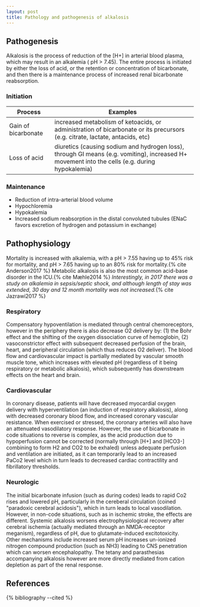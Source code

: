 ```yaml
---
layout: post
title: Pathology and pathogenesis of alkalosis 
---
```


## Pathogenesis

Alkalosis is the process of reduction of the [H+] in arterial blood plasma, which may result in an alkalemia ( pH > 7.45). The entire process is initiated by either the loss of acid, or the retention or concentration of bicarbonate, and then there is a maintenance process of increased renal bicarbonate reabsorption.

### Initiation

Process | Examples
--- | ---
Gain of bicarbonate | increased metabolism of ketoacids, or administration of bicarbonate or its precursors (e.g. citrate, lactate, antacids, etc)
Loss of acid | diuretics (causing sodium and hydrogen loss), through GI means (e.g. vomiting), increased H+ movement into the cells (e.g. during hypokalemia)

### Maintenance

- Reduction of intra-arterial blood volume
- Hypochloremia
- Hypokalemia
- Increased sodium reabsorption in the distal convoluted tubules (ENaC favors excretion of hydrogen and potassium in exchange)

## Pathophysiology

Mortality is increased with alkalemia, with a pH > 7.55 having up to 45% risk for mortality, and pH > 7.65 having up to an 80% risk for mortality.{% cite Anderson2017 %} Metabolic alkalosis is also the most common acid-base disorder in the ICU.{% cite Mæhle2014 %} *Interestingly, in 2017 there was a study on alkalemia in sepsis/septic shock, and although length of stay was extended, 30 day and 12 month mortality was not increased.*{% cite Jazrawi2017 %}

### Respiratory

Compensatory hypoventilation is mediated through central chemoreceptors, however in the periphery there is also decrease O2 delivery by: (1) the Bohr effect and the shifting of the oxygen dissociation curve of hemoglobin, (2) vasoconstrictor effect with subsequent decreased perfusion of the brain, heart, and peripheral circulation (which thus reduces O2 deliver). The blood flow and cardiovascular impact is partially mediated by vascular smooth muscle tone, which increases with elevated pH (regardless of it being respiratory or metabolic alkalosis), which subsequently has downstream effects on the heart and brain.

### Cardiovascular

In coronary disease, patients will have decreased myocardial oxygen delivery with hyperventilation (an induction of respiratory alkalosis), along with decreased coronary blood flow, and increased coronary vascular resistance. When exercised or stressed, the coronary arteries will also have an attenuated vasodilatory response. However, the use of bicarbonate in code situations to reverse is complex, as the acid production due to hypoperfusion cannot be corrected (normally through [H+] and [HCO3-] combining to form H2 and CO2 to be exhaled) unless adequate perfusion and ventilation are initiated, as it can temporarily lead to an increased PaCo2 level which in turn leads to decreased cardiac contractility and fibrillatory thresholds. 

### Neurologic

The initial bicarbonate infusion (such as during codes) leads to rapid Co2 rises and lowered pH, particularly in the cereberal circulation (coined "paradoxic cerebral acidosis"), which in turn leads to local vasodilation. However, in non-code situations, such as in ischemic stroke, the effects are different. Systemic alkalosis worsens electrophysiological recovery after cerebral ischemia (actually mediated through an NMDA-receptor meganism), regardless of pH, due to glutamate-induced excitotoxicity.  Other mechanisms include increased serum pH increases un-ionized nitrogen compound production (such as NH3) leading to CNS penetration which can worsen encephalopathy. The tetany and parasthesias accompanying alkalosis however are more directly mediated from cation depletion as part of the renal response.


## References

{% bibliography --cited %}

 
